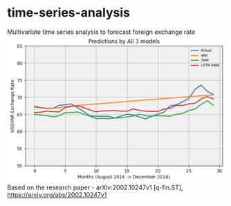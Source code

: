 # time-series-analysis
Multivariate time series analysis to forecast foreign exchange rate
<img src='Screenshot 2021-10-12 at 12-05-02 main - Jupyter Notebook.png'>
Based on the research paper - arXiv:2002.10247v1 [q-fin.ST], https://arxiv.org/abs/2002.10247v1
